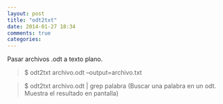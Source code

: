 ```yaml
---
layout: post
title: "odt2txt"
date: 2014-01-27 18:34
comments: true
categories: 
---
```

Pasar archivos .odt a texto plano.

>$ odt2txt archivo.odt –output=archivo.txt

>$ odt2txt archivo.odt | grep palabra (Buscar una palabra en un odt. Muestra el resultado en pantalla)


